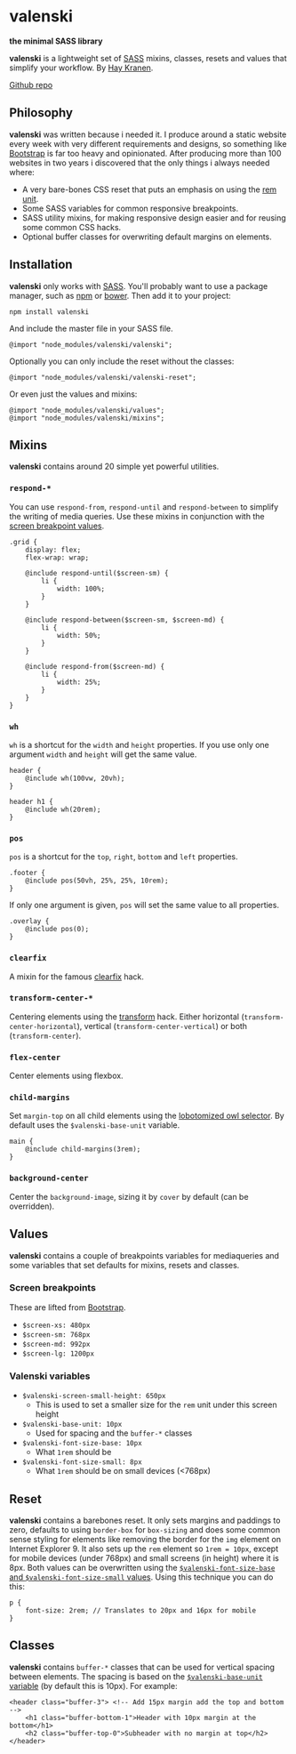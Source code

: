 # valenski
**the minimal SASS library**

**valenski** is a lightweight set of [SASS](http://sass-lang.com/) mixins, classes, resets and values that simplify your workflow. By [Hay Kranen](http://github.com/hay).

[Github repo](https://github.com/hay/valenski)

## Philosophy
**valenski** was written because i needed it. I produce around a static website every week with very different requirements and designs, so something like [Bootstrap](http://getbootstrap.com/) is far too heavy and opinionated. After producing more than 100 websites in two years i discovered that the only things i always needed where:

* A very bare-bones CSS reset that puts an emphasis on using the [rem unit](https://www.sitepoint.com/understanding-and-using-rem-units-in-css/).
* Some SASS variables for common responsive breakpoints.
* SASS utility mixins, for making responsive design easier and for reusing some common CSS hacks.
* Optional buffer classes for overwriting default margins on elements.

## Installation
**valenski** only works with [SASS](http://sass-lang.com/). You'll probably want to use a package manager, such as [npm](https://www.npmjs.com/) or [bower](https://bower.io/). Then add it to your project:

    npm install valenski

And include the master file in your SASS file.

    @import "node_modules/valenski/valenski";

Optionally you can only include the reset without the classes:

    @import "node_modules/valenski/valenski-reset";

Or even just the values and mixins:

    @import "node_modules/valenski/values";
    @import "node_modules/valenski/mixins";

## Mixins
**valenski** contains around 20 simple yet powerful utilities.

### `respond-*`
You can use `respond-from`, `respond-until` and `respond-between` to simplify the writing of media queries. Use these mixins in conjunction with the [screen breakpoint values](#screen-breakpoints).

    .grid {
        display: flex;
        flex-wrap: wrap;

        @include respond-until($screen-sm) {
            li {
                width: 100%;
            }
        }

        @include respond-between($screen-sm, $screen-md) {
            li {
                width: 50%;
            }
        }

        @include respond-from($screen-md) {
            li {
                width: 25%;
            }
        }
    }

### `wh`
`wh` is a shortcut for the `width` and `height` properties. If you use only one argument `width` and `height` will get the same value.

    header {
        @include wh(100vw, 20vh);
    }

    header h1 {
        @include wh(20rem);
    }

### `pos`
`pos` is a shortcut for the `top`, `right`, `bottom` and `left` properties.

    .footer {
        @include pos(50vh, 25%, 25%, 10rem);
    }

If only one argument is given, `pos` will set the same value to all properties.

    .overlay {
        @include pos(0);
    }

### `clearfix`
A mixin for the famous [clearfix](https://css-tricks.com/snippets/css/clear-fix/) hack.

### `transform-center-*`
Centering elements using the [transform](https://css-tricks.com/centering-percentage-widthheight-elements/) hack. Either horizontal (`transform-center-horizontal`), vertical (`transform-center-vertical`) or both (`transform-center`).

### `flex-center`
Center elements using flexbox.

### `child-margins`
Set `margin-top` on all child elements using the [lobotomized owl selector](https://alistapart.com/article/axiomatic-css-and-lobotomized-owls). By default uses the `$valenski-base-unit` variable.

    main {
        @include child-margins(3rem);
    }

### `background-center`
Center the `background-image`, sizing it by `cover` by default (can be overridden).

## Values
**valenski** contains a couple of breakpoints variables for mediaqueries and some variables that set defaults for mixins, resets and classes.

### Screen breakpoints
These are lifted from [Bootstrap](http://getbootstrap.com/css/#grid-options).
* `$screen-xs: 480px`
* `$screen-sm: 768px`
* `$screen-md: 992px`
* `$screen-lg: 1200px`

### Valenski variables
* `$valenski-screen-small-height: 650px`
    * This is used to set a smaller size for the `rem` unit under this screen height
* `$valenski-base-unit: 10px`
    * Used for spacing and the `buffer-*` classes
* `$valenski-font-size-base: 10px`
    * What `1rem` should be
* `$valenski-font-size-small: 8px`
    * What `1rem` should be on small devices (<768px)


## Reset
**valenski** contains a barebones reset. It only sets margins and paddings to zero, defaults to using `border-box` for `box-sizing` and does some common sense styling for elements like removing the border for the `img` element on Internet Explorer 9. It also sets up the `rem` element so `1rem = 10px`, except for mobile devices (under 768px) and small screens (in height) where it is 8px. Both values can be overwritten using the [`$valenski-font-size-base` and `$valenski-font-size-small` values](#valenski-variables). Using this technique you can do this:

    p {
        font-size: 2rem; // Translates to 20px and 16px for mobile
    }

## Classes
**valenski** contains `buffer-*` classes that can be used for vertical spacing between elements. The spacing is based on the [`$valenski-base-unit` variable](#valenski-variables) (by default this is 10px). For example:

    <header class="buffer-3"> <!-- Add 15px margin add the top and bottom -->
        <h1 class="buffer-bottom-1">Header with 10px margin at the bottom</h1>
        <h2 class="buffer-top-0">Subheader with no margin at top</h2>
    </header>